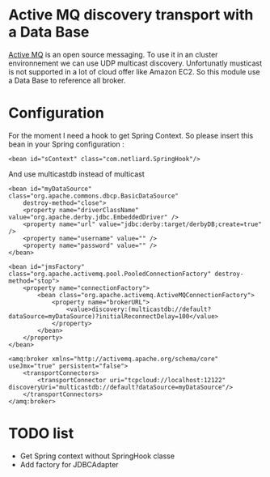Active MQ discovery transport with a Data Base 
========================

[Active MQ](http://activemq.apache.org/) is an open source messaging. To use it in an cluster environnement we can use UDP multicast discovery. Unfortunatly musticast is not supported in a lot of cloud offer like Amazon EC2. So this module use a Data Base to reference all broker.


Configuration
=======================================

For the moment I need a hook to get Spring Context. So please insert this bean in your Spring configuration :

    <bean id="sContext" class="com.netliard.SpringHook"/>

And use multicastdb instead of multicast

	<bean id="myDataSource" class="org.apache.commons.dbcp.BasicDataSource"
		destroy-method="close">
		<property name="driverClassName" value="org.apache.derby.jdbc.EmbeddedDriver" />
		<property name="url" value="jdbc:derby:target/derbyDB;create=true" />
		<property name="username" value="" />
		<property name="password" value="" />
	</bean> 

    <bean id="jmsFactory" class="org.apache.activemq.pool.PooledConnectionFactory" destroy-method="stop">
        <property name="connectionFactory">
            <bean class="org.apache.activemq.ActiveMQConnectionFactory">
                <property name="brokerURL">
	                <value>discovery:(multicastdb://default?dataSource=myDataSource)?initialReconnectDelay=100</value>
                </property>
            </bean>
        </property>
    </bean>
	
	<amq:broker xmlns="http://activemq.apache.org/schema/core" useJmx="true" persistent="false">
		<transportConnectors>
			<transportConnector uri="tcpcloud://localhost:12122" discoveryUri="multicastdb://default?dataSource=myDataSource"/>
		</transportConnectors>
	</amq:broker>

TODO list
=======================================

* Get Spring context without SpringHook classe
* Add factory for JDBCAdapter